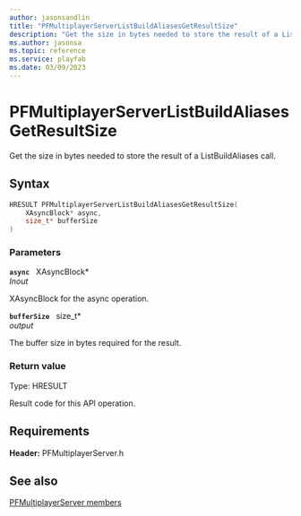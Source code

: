 ```yaml
---
author: jasonsandlin
title: "PFMultiplayerServerListBuildAliasesGetResultSize"
description: "Get the size in bytes needed to store the result of a ListBuildAliases call."
ms.author: jasonsa
ms.topic: reference
ms.service: playfab
ms.date: 03/09/2023
---
```


# PFMultiplayerServerListBuildAliasesGetResultSize  

Get the size in bytes needed to store the result of a ListBuildAliases call.  

## Syntax  
  
```cpp
HRESULT PFMultiplayerServerListBuildAliasesGetResultSize(  
    XAsyncBlock* async,  
    size_t* bufferSize  
)  
```  
  
### Parameters  
  
**`async`** &nbsp; XAsyncBlock*  
*_Inout_*  
  
XAsyncBlock for the async operation.  
  
**`bufferSize`** &nbsp; size_t*  
*output*  
  
The buffer size in bytes required for the result.  
  
  
### Return value
Type: HRESULT
  
Result code for this API operation.
  
  
## Requirements  
  
**Header:** PFMultiplayerServer.h
  
## See also  
[PFMultiplayerServer members](../pfmultiplayerserver_members.md)  

  
  

